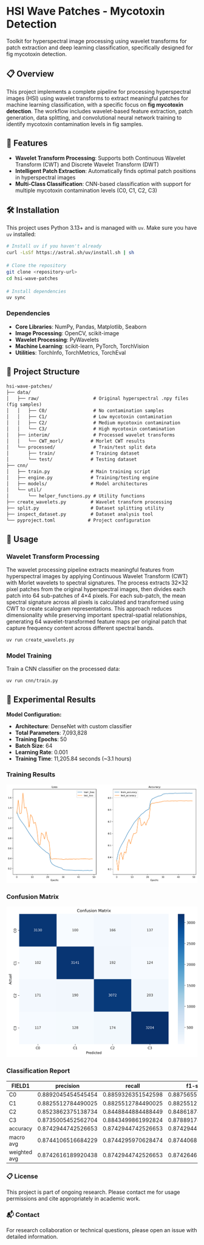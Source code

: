 # HSI Wave Patches - Mycotoxin Detection

Toolkit for hyperspectral image processing using wavelet transforms for patch extraction and deep learning classification, specifically designed for fig mycotoxin detection.

## 📋 Overview

This project implements a complete pipeline for processing hyperspectral images (HSI) using wavelet transforms to extract meaningful patches for machine learning classification, with a specific focus on **fig mycotoxin detection**. The workflow includes wavelet-based feature extraction, patch generation, data splitting, and convolutional neural network training to identify mycotoxin contamination levels in fig samples.

## 🔧 Features

- **Wavelet Transform Processing**: Supports both Continuous Wavelet Transform (CWT) and Discrete Wavelet Transform (DWT)
- **Intelligent Patch Extraction**: Automatically finds optimal patch positions in hyperspectral images
- **Multi-Class Classification**: CNN-based classification with support for multiple mycotoxin contamination levels (C0, C1, C2, C3)

## 🛠️ Installation

This project uses Python 3.13+ and is managed with `uv`. Make sure you have `uv` installed:

```bash
# Install uv if you haven't already
curl -LsSf https://astral.sh/uv/install.sh | sh

# Clone the repository
git clone <repository-url>
cd hsi-wave-patches

# Install dependencies
uv sync
```

### Dependencies

- **Core Libraries**: NumPy, Pandas, Matplotlib, Seaborn
- **Image Processing**: OpenCV, scikit-image
- **Wavelet Processing**: PyWavelets
- **Machine Learning**: scikit-learn, PyTorch, TorchVision
- **Utilities**: TorchInfo, TorchMetrics, TorchEval

## 📁 Project Structure

```
hsi-wave-patches/
├── data/
│   ├── raw/                    # Original hyperspectral .npy files (fig samples)
│   │   ├── C0/                 # No contamination samples
│   │   ├── C1/                 # Low mycotoxin contamination
│   │   ├── C2/                 # Medium mycotoxin contamination
│   │   └── C3/                 # High mycotoxin contamination
│   ├── interim/                # Processed wavelet transforms
│   │   └── CWT_morl/          # Morlet CWT results
│   └── processed/              # Train/test split data
│       ├── train/             # Training dataset
│       └── test/              # Testing dataset
├── cnn/
│   ├── train.py               # Main training script
│   ├── engine.py              # Training/testing engine
│   ├── models/                # Model architectures
│   └── util/
│       └── helper_functions.py # Utility functions
├── create_wavelets.py         # Wavelet transform processing
├── split.py                   # Dataset splitting utility
├── inspect_dataset.py         # Dataset analysis tool
└── pyproject.toml            # Project configuration
```

## 🚀 Usage

### Wavelet Transform Processing

The wavelet processing pipeline extracts meaningful features from hyperspectral images by applying Continuous Wavelet Transform (CWT) with Morlet wavelets to spectral signatures. The process extracts 32×32 pixel patches from the original hyperspectral images, then divides each patch into 64 sub-patches of 4×4 pixels. For each sub-patch, the mean spectral signature across all pixels is calculated and transformed using CWT to create scalogram representations. This approach reduces dimensionality while preserving important spectral-spatial relationships, generating 64 wavelet-transformed feature maps per original patch that capture frequency content across different spectral bands.

```bash
uv run create_wavelets.py
```

### Model Training

Train a CNN classifier on the processed data:

```bash
uv run cnn/train.py
```

## 🎯 Experimental Results

**Model Configuration:**
- **Architecture**: DenseNet with custom classifier
- **Total Parameters**: 7,093,828
- **Training Epochs**: 50
- **Batch Size**: 64
- **Learning Rate**: 0.001
- **Training Time**: 11,205.84 seconds (~3.1 hours)

### Training Results

![Training Results](out/figures/experiment_2_training_results.png)

### Confusion Matrix

![Confusion Matrix](out/figures/experiment_2_confusion_matrix.png)

### Classification Report

|FIELD1      |precision         |recall            |f1-score          |support           |
|------------|------------------|------------------|------------------|------------------|
|C0          |0.8892045454545454|0.8859326351542598|0.8875655749326528|3533.0            |
|C1          |0.8825512784490025|0.8825512784490025|0.8825512784490025|3559.0            |
|C2          |0.8523862375138734|0.8448844884488449|0.8486187845303867|3636.0            |
|C3          |0.8735005452562704|0.8843499861992824|0.8788917843917158|3623.0            |
|accuracy    |0.8742944742526653|0.8742944742526653|0.8742944742526653|0.8742944742526653|
|macro avg   |0.8744106516684229|0.8744295970628474|0.8744068555759396|14351.0           |
|weighted avg|0.8742616189920438|0.8742944742526653|0.8742646513581448|14351.0           |

### 📋 License
This project is part of ongoing research. Please contact me for usage permissions and cite appropriately in academic work.

### 📬 Contact
For research collaboration or technical questions, please open an issue with detailed information.
